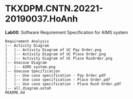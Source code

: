 # TKXDPM.CNTN.20221-20190037.HoAnh

**Lab00**: Software Requirement Specification for AIMS system

    Requirement Analysis
    |-- Activity Diagram
    |   |-- Activity Diagram of UC Pay Order.png
    |   |-- Activity Diagram of UC Place Order.png
    |   |-- Activity Diagram of UC Place RusOrder.png
    |-- Usecase Diagram
    |   |-- AIMS system.png
    |-- Usecase Specification
    |   |-- Use case specification - Pay Order.pdf
    |   |-- Use case specification - Place Order.pdf
    |   |-- Use case specification - Place Rush Order.pdf
    |-- all_diagram.astah
    README.md
